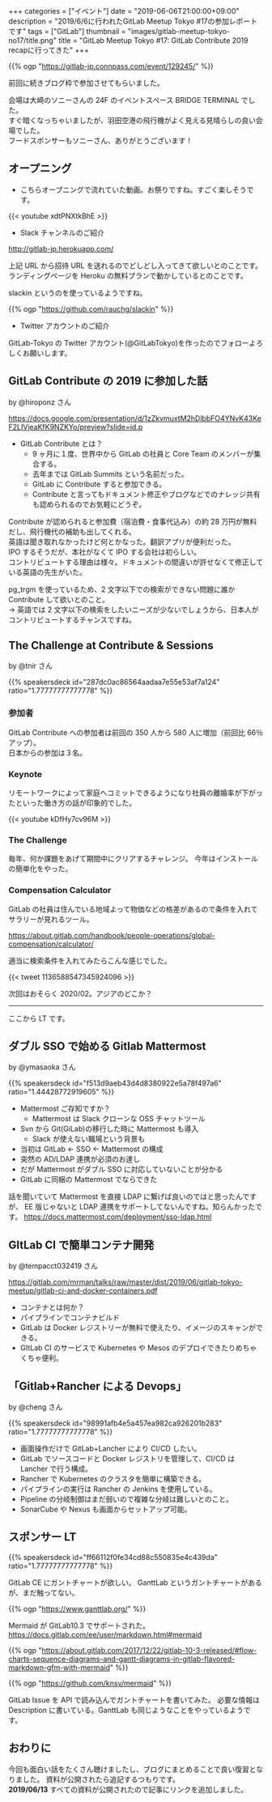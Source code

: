 +++
categories = ["イベント"]
date = "2019-06-06T21:00:00+09:00"
description = "2019/6/6に行われたGitLab Meetup Tokyo #17の参加レポートです"
tags = ["GitLab"]
thumbnail = "images/gitlab-meetup-tokyo-no17/title.png"
title = "GitLab Meetup Tokyo #17: GitLab Contribute 2019 recapに行ってきた"
+++

{{% ogp "https://gitlab-jp.connpass.com/event/129245/" %}}

前回に続きブログ枠で参加させてもらいました。

会場は大崎のソニーさんの 24F のイベントスペース BRIDGE TERMINAL でした。  
すぐ暗くなっちゃいましたが、羽田空港の飛行機がよく見える見晴らしの良い会場でした。  
フードスポンサーもソニーさん、ありがとうございます！

## オープニング

- こちらオープニングで流れていた動画。お祭りですね。すごく楽しそうです。

{{< youtube xdtPNXtkBhE >}}

- Slack チャンネルのご紹介

http://gitlab-jp.herokuapp.com/

上記 URL から招待 URL を送れるのでどしどし入ってきて欲しいとのことです。  
ランディングページを Heroku の無料プランで動かしているとのことです。

slackin というのを使っているようですね。

{{% ogp "https://github.com/rauchg/slackin" %}}

- Twitter アカウントのご紹介

GitLab-Tokyo の Twitter アカウント(@GitLabTokyo)を作ったのでフォローよろしくお願いします。

## GitLab Contribute の 2019 に参加した話

by @hiroponz さん

https://docs.google.com/presentation/d/1zZkvmuxtM2hDlbbFO4YNvK43KeF2LIVjeaKfK9NZKYo/preview?slide=id.p

- GitLab Contribute とは？
  - 9 ヶ月に１度、世界中から GitLab の社員と Core Team のメンバーが集合する。
  - 去年までは GitLab Summits という名前だった。
  - GitLab に Contribute すると参加できる。
  - Contribute と言ってもドキュメント修正やブログなどでのナレッジ共有も認められるのでお気軽にどうぞ。

Contribute が認められると参加費（宿泊費・食事代込み）の約 28 万円が無料だし、飛行機代の補助も出してくれる。  
英語は聞き取れなかったけど何とかなった。翻訳アプリが便利だった。  
IPO するそうだが、本社がなくて IPO する会社は初らしい。  
コントリビュートする理由は様々。ドキュメントの間違いが許せなくて修正している英語の先生がいた。

pg_trgm を使っているため、2 文字以下での検索ができない問題に誰か Contribute して欲いとのこと。  
→ 英語では 2 文字以下の検索をしたいニーズが少ないでしょうから、日本人がコントリビュートするチャンスですね。

## The Challenge at Contribute & Sessions

by @tnir さん

{{% speakersdeck id="287dc0ac86564aadaa7e55e53af7a124" ratio="1.77777777777778" %}}

### 参加者

GitLab Contribute への参加者は前回の 350 人から 580 人に増加（前回比 66％アップ）。  
日本からの参加は３名。

### Keynote

リモートワークによって家庭へコミットできるようになり社員の離婚率が下がったといった働き方の話が印象的でした。

{{< youtube kDfHy7cv96M >}}

### The Challenge

毎年、何か課題をあげて期間中にクリアするチャレンジ。
今年はインストールの簡単化をやった。

### Compensation Calculator

GitLab の社員は住んでいる地域よって物価などの格差があるので条件を入れてサラリーが見れるツール。

https://about.gitlab.com/handbook/people-operations/global-compensation/calculator/

適当に検索条件を入れてみたらこんな感じでした。

{{< tweet 1136588547345924096 >}}

次回はおそらく 2020/02。アジアのどこか？

---

ここから LT です。

## ダブル SSO で始める Gitlab Mattermost

by @ymasaoka さん

{{% speakersdeck id="f513d9aeb43d4d8380922e5a78f497a6" ratio="1.44428772919605" %}}

- Mattermost ご存知ですか？
  - Mattermost は Slack クローンな OSS チャットツール
- Svn から Git(GiLab)の移行した時に Mattermost も導入
  - Slack が使えない職場という背景も
- 当初は GitLab <- SSO <- Mattermost の構成
- 突然の AD/LDAP 連携が必須のお達し
- だが Mattermost がダブル SSO に対応していないことが分かる
- GitLab に同梱の Mattermost でならできた

話を聞いていて Mattermost を直接 LDAP に繋げば良いのではと思ったんですが、
EE 版じゃないと LDAP 連携をサポートしてないんですね。知らんかったです。
https://docs.mattermost.com/deployment/sso-ldap.html

## GItLab CI で簡単コンテナ開発

by @tempacct032419 さん

https://gitlab.com/mrman/talks/raw/master/dist/2019/06/gitlab-tokyo-meetup/gitlab-ci-and-docker-containers.pdf

- コンテナとは何か？
- パイプラインでコンテナビルド
- GitLab は Docker レジストリーが無料で使えたり、イメージのスキャンができる。
- GItLab CI のサービスで Kubernetes や Mesos のデプロイできたりめちゃくちゃ便利。

## 「Gitlab+Rancher による Devops」

by @cheng さん

{{% speakersdeck id="98991afb4e5a457ea982ca926201b283" ratio="1.77777777777778" %}}

- 画面操作だけで GitLab+Lancher により CI/CD したい。
- GitLab でソースコードと Docker レジストリを管理して、CI/CD は Lancher で行う構成。
- Rancher で Kubernetes のクラスタを簡単に構築できる。
- パイプラインの実行は Rancher の Jenkins を使用している。
- Pipeline の分岐制御はまだ弱いので複雑な分岐は難しいとのこと。
- SonarCube や Nexus も画面からセットアップ可能。

## スポンサー LT

{{% speakersdeck id="ff66112f0fe34cd88c550835e4c439da" ratio="1.77777777777778" %}}

GitLab CE にガントチャートが欲しい。
GanttLab というガントチャートがあるが、まだ触ってない。

{{% ogp "https://www.ganttlab.org/" %}}

Mermaid が GitLab10.3 でサポートされた。
https://docs.gitlab.com/ee/user/markdown.html#mermaid

{{% ogp "https://about.gitlab.com/2017/12/22/gitlab-10-3-released/#flow-charts-sequence-diagrams-and-gantt-diagrams-in-gitlab-flavored-markdown-gfm-with-mermaid" %}}

{{% ogp "https://github.com/knsv/mermaid" %}}

GitLab Issue を API で読み込んでガントチャートを書いてみた。
必要な情報は Description に書いている。GanttLab も同じようなことをやっているようです。

## おわりに

今回も面白い話をたくさん聴けましたし、ブログにまとめることで良い復習となりました。
資料が公開されたら追記するつもりです。  
**2019/06/13** すベての資料が公開されたので記事にリンクを追加しました。
